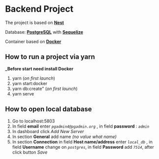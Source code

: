 # Backend Project

The project is based on **[Nest](http://nestjs.com/)**

Database: **[PostgreSQL](https://www.postgresql.org/)** with **[Sequelize](https://sequelize.org/)**

Container based on **[Docker](https://www.docker.com/)**

## How to run a project via **yarn**

**\_Before start need install Docker**

1. yarn (_on first launch_)
2. yarn start:docker
3. yarn db:create" (_on first launch_)
4. yarn serve

## How to open local database

1. Go to localhost:5803
2. In field **email** enter _`pgadmin4@pgadmin.org`_ , in field **password** : _`admin`_
3. In dashboard click _Add New Server_
4. In section **General** add name _(no value what name)_
5. In section **Connection** in field **Host name/address** enter _`local_db`_ , in field **Username** change on _`postgres`_, in field **Password** add _`7514`_, after click button _Save_
